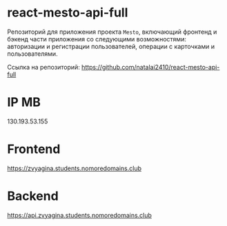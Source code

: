 # react-mesto-api-full
Репозиторий для приложения проекта `Mesto`, включающий фронтенд и бэкенд части приложения со следующими 
возможностями: авторизации и регистрации пользователей, операции с карточками и пользователями. 

Ссылка  на  репозиторий: https://github.com/natalai2410/react-mesto-api-full
  
# IP МВ 
130.193.53.155
# Frontend 
https://zvyagina.students.nomoredomains.club
# Backend 
https://api.zvyagina.students.nomoredomains.club
